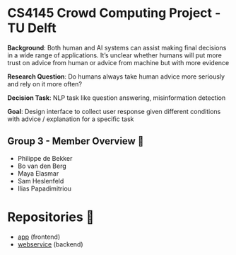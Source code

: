 # CS4145 Crowd Computing Project - TU Delft
**Background**: Both human and AI systems can assist making final decisions in a wide range of applications. It’s unclear whether humans will put more trust on advice from human or advice from machine but with more evidence​

**Research Question**: Do humans always take human advice more seriously and rely on it more often? ​

**Decision Task**: NLP task like question answering, misinformation detection​

**Goal**: Design interface to collect user response given different conditions with advice / explanation for a specific task

## Group 3 - Member Overview 📜
* Philippe de Bekker
* Bo van den Berg
* Maya Elasmar
* Sam Heslenfeld
* Ilias Papadimitriou

# Repositories 📌
* [app](https://github.com/human-vs-ai/app) (frontend)
* [webservice](https://github.com/human-vs-ai/webservice) (backend)
